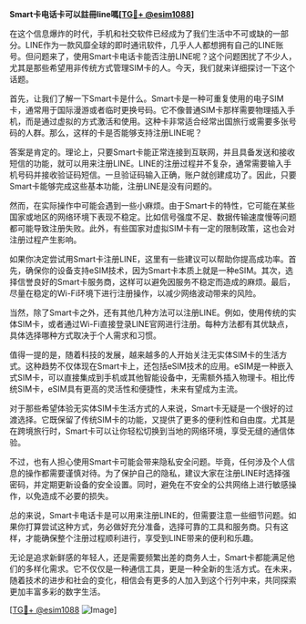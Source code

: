 **Smart卡电话卡可以註冊line嗎[[TG💪+ @esim1088](https://t.me/s/esim1088)]**

在这个信息爆炸的时代，手机和社交软件已经成为了我们生活中不可或缺的一部分。LINE作为一款风靡全球的即时通讯软件，几乎人人都想拥有自己的LINE账号。但问题来了，使用Smart卡电话卡能否注册LINE呢？这个问题困扰了不少人，尤其是那些希望用非传统方式管理SIM卡的人。今天，我们就来详细探讨一下这个话题。

首先，让我们了解一下Smart卡是什么。Smart卡是一种可重复使用的电子SIM卡，通常用于国际漫游或者临时更换号码。它不像普通SIM卡那样需要物理插入手机，而是通过虚拟的方式激活和使用。这种卡非常适合经常出国旅行或需要多张号码的人群。那么，这样的卡是否能够支持注册LINE呢？

答案是肯定的。理论上，只要Smart卡能正常连接到互联网，并且具备发送和接收短信的功能，就可以用来注册LINE。LINE的注册过程并不复杂，通常需要输入手机号码并接收验证码短信。一旦验证码输入正确，账户就创建成功了。因此，只要Smart卡能够完成这些基本功能，注册LINE是没有问题的。

然而，在实际操作中可能会遇到一些小麻烦。由于Smart卡的特性，它可能在某些国家或地区的网络环境下表现不稳定。比如信号强度不足、数据传输速度慢等问题都可能导致注册失败。此外，有些国家对虚拟SIM卡有一定的限制政策，这也会对注册过程产生影响。

如果你决定尝试用Smart卡注册LINE，这里有一些建议可以帮助你提高成功率。首先，确保你的设备支持eSIM技术，因为Smart卡本质上就是一种eSIM。其次，选择信誉良好的Smart卡服务商，这样可以避免因服务不稳定而造成的麻烦。最后，尽量在稳定的Wi-Fi环境下进行注册操作，以减少网络波动带来的风险。

当然，除了Smart卡之外，还有其他几种方法可以注册LINE。例如，使用传统的实体SIM卡，或者通过Wi-Fi直接登录LINE官网进行注册。每种方法都有其优缺点，具体选择哪种方式取决于个人需求和习惯。

值得一提的是，随着科技的发展，越来越多的人开始关注无实体SIM卡的生活方式。这种趋势不仅体现在Smart卡上，还包括eSIM技术的应用。eSIM是一种嵌入式SIM卡，可以直接集成到手机或其他智能设备中，无需额外插入物理卡。相比传统SIM卡，eSIM具有更高的灵活性和便捷性，未来有望成为主流。

对于那些希望体验无实体SIM卡生活方式的人来说，Smart卡无疑是一个很好的过渡选择。它既保留了传统SIM卡的功能，又提供了更多的便利性和自由度。尤其是在跨境旅行时，Smart卡可以让你轻松切换到当地的网络环境，享受无缝的通信体验。

不过，也有人担心使用Smart卡可能会带来隐私安全问题。毕竟，任何涉及个人信息的操作都需要谨慎对待。为了保护自己的隐私，建议大家在注册LINE时选择强密码，并定期更新设备的安全设置。同时，避免在不安全的公共网络上进行敏感操作，以免造成不必要的损失。

总的来说，Smart卡电话卡是可以用来注册LINE的，但需要注意一些细节问题。如果你打算尝试这种方式，务必做好充分准备，选择可靠的工具和服务商。只有这样，才能确保整个注册过程顺利进行，享受到LINE带来的便利和乐趣。

无论是追求新鲜感的年轻人，还是需要频繁出差的商务人士，Smart卡都能满足他们的多样化需求。它不仅仅是一种通信工具，更是一种全新的生活方式。在未来，随着技术的进步和社会的变化，相信会有更多的人加入到这个行列中来，共同探索更加丰富多彩的数字生活。

[[TG💪+ @esim1088](https://t.me/s/esim1088) ![Image](https://i.postimg.cc/4NQfJmqS/Snipaste-2025-05-13-00-14-12.png)]